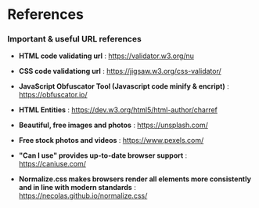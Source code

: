 # References
### Important &amp; useful URL references

- **HTML code validating url** : https://validator.w3.org/nu 

- **CSS code validationg url** : https://jigsaw.w3.org/css-validator/

- **JavaScript Obfuscator Tool (Javascript code minify & encript)** : https://obfuscator.io/

- **HTML Entities** : https://dev.w3.org/html5/html-author/charref

- **Beautiful, free images and photos** : https://unsplash.com/

- **Free stock photos and videos**  : https://www.pexels.com/

- **"Can I use" provides up-to-date browser support** : https://caniuse.com/

- **Normalize.css makes browsers render all elements more consistently and in line with modern standards** : https://necolas.github.io/normalize.css/
